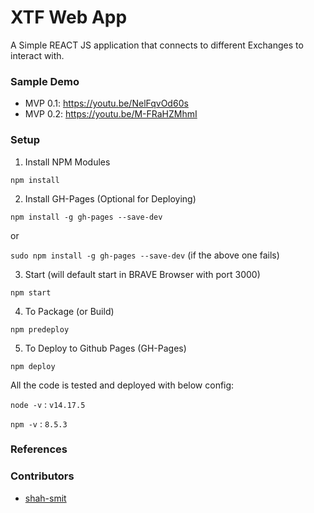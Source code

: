 # XTF Web App

A Simple REACT JS application that connects to different Exchanges to interact with.

### Sample Demo

- MVP 0.1: https://youtu.be/NelFqvOd60s
- MVP 0.2: https://youtu.be/M-FRaHZMhmI

### Setup

1) Install NPM Modules

`npm install`

2) Install GH-Pages (Optional for Deploying)

`npm install -g gh-pages --save-dev`

or

`sudo npm install -g gh-pages --save-dev` (if the above one fails)

3) Start (will default start in BRAVE Browser with port 3000)

`npm start`

4) To Package (or Build)

`npm predeploy`

5) To Deploy to Github Pages (GH-Pages)

`npm deploy`

All the code is tested and deployed with below config:

`node -v` : `v14.17.5`

`npm -v` : `8.5.3`

### References


### Contributors

- [shah-smit](https://github.com/shah-smit)
